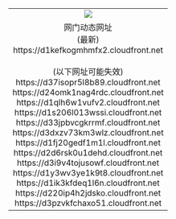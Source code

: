 ﻿<table>
  <tr></tr>
  <tr><td colspan=2 align=center><img src="https://d1kefkogmhmfx2.cloudfront.net/Up/oGate.jpg" /></td></tr>
  <tr><td colspan=2 align=center>网门动态网址<br/>(最新)
<br>https://d1kefkogmhmfx2.cloudfront.net
<br/><br/>(以下网址可能失效)
<br>https://d37isopr5l8b89.cloudfront.net
<br>https://d24omk1nag4rdc.cloudfront.net
<br>https://d1qlh6w1vufv2.cloudfront.net
<br>https://d1s206l013wssi.cloudfront.net
<br>https://d33jpbvcgkrrmf.cloudfront.net
<br>https://d3dxzv73km3wlz.cloudfront.net
<br>https://d1fj20gedf1m1l.cloudfront.net
<br>https://d2d6rsk0u1dehd.cloudfront.net
<br>https://d3i9v4tojusowf.cloudfront.net
<br>https://d1y3wv3ye1k9t8.cloudfront.net
<br>https://d1ik3kfdeq1l6n.cloudfront.net
<br>https://d220ip4h2jdsko.cloudfront.net
<br>https://d3pzvkfchaxo51.cloudfront.net
    </td>
  </tr>
</table>
